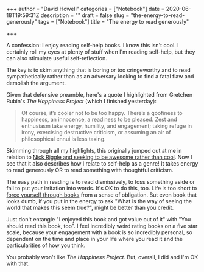 +++
author = "David Howell"
categories = ["Notebook"]
date = 2020-06-18T19:59:31Z
description = ""
draft = false
slug = "the-energy-to-read-generously"
tags = ["Notebook"]
title = "The energy to read generously"

+++


A confession: I enjoy reading self-help books. I know this isn't cool. I certainly roll my eyes at plenty of stuff when I'm reading self-help, but they can also stimulate useful self-reflection.

The key is to skim anything that is boring or too cringeworthy and to read sympathetically rather than as an adversary looking to find a fatal flaw and demolish the argument.

Given that defensive preamble, here's a quote I highlighted from Gretchen Rubin's _The Happiness Project_ (which I finished yesterday):

> Of course, it’s cooler not to be too happy. There’s a goofiness to happiness, an innocence, a readiness to be pleased. Zest and enthusiasm take energy, humility, and engagement; taking refuge in irony, exercising destructive criticism, or assuming an air of philosophical ennui is less taxing.

Skimming through all my highlights, this originally jumped out at me in relation to [Nick Riggle and seeking to be awesome rather than cool](/clearing-the-energy-threshold-to-be-playful/). Now I see that it also describes how I relate to self-help as a genre! It takes energy to read generously OR to read something with thoughtful criticism.

The easy path in reading is to read dismissively, to toss something aside or fail to put your irritation into words. It's OK to do this, too. Life is too short to [force yourself through books](https://austinkleon.com/2016/03/03/how-to-read-more-2/) from a sense of obligation. But even book that looks dumb, if you put in the energy to ask "What is the way of seeing the world that makes this seem true?", might be better than you credit.

Just don't entangle "I enjoyed this book and got value out of it" with "You should read this book, too". I feel incredibly weird rating books on a five star scale, because your engagement with a book is so incredibly personal, so dependent on the time and place in your life where you read it and the particularities of how you think.

You probably won't like _The Happiness Project_. But, overall, I did and I'm OK with that.

